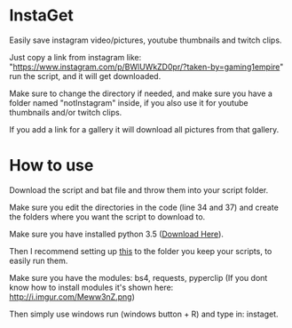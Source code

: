 # InstaGet
Easily save instagram video/pictures, youtube thumbnails and twitch clips.

Just copy a link from instagram like: "https://www.instagram.com/p/BWlUWkZD0pr/?taken-by=gaming1empire" run the script, and it will get downloaded.

Make sure to change the directory if needed, and make sure you have a folder named "notInstagram" inside, if you also use it for youtube thumbnails and/or twitch clips.

If you add a link for a gallery it will download all pictures from that gallery.

# How to use
Download the script and bat file and throw them into your script folder.

Make sure you edit the directories in the code (line 34 and 37) and create the folders where you want the script to download to.

Make sure you have installed python 3.5 (<a href="https://www.python.org/downloads/release/python-353/">Download Here</a>).

Then I recommend setting up <a href="https://youtu.be/5CGe3iuDfn0">this</a> to the folder you keep your scripts, to easily run them.

Make sure you have the modules: bs4, requests, pyperclip (If you dont know how to install modules it's shown here: http://i.imgur.com/Meww3nZ.png)

Then simply use windows run (windows button + R) and type in: instaget.

